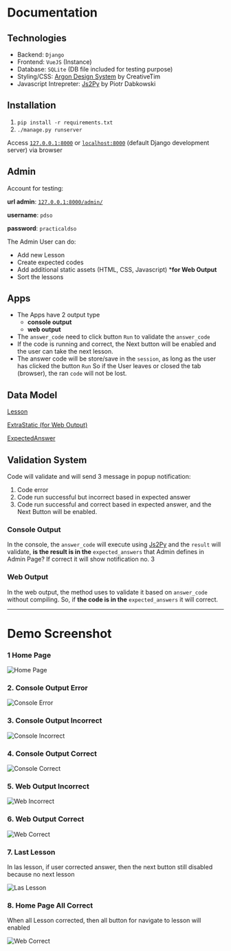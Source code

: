 # Documentation

## Technologies

- Backend: `Django`
- Frontend: `VueJS` (Instance)
- Database: `SQLite` (DB file included for testing purpose)
- Styling/CSS: [Argon Design System](https://www.creative-tim.com/product/argon-design-system) by CreativeTim
- Javascript Intrepreter: [Js2Py](https://github.com/PiotrDabkowski/Js2Py) by Piotr Dabkowski

## Installation

1. `pip install -r requirements.txt`
2. `./manage.py runserver`

Access [`127.0.0.1:8000`](http://127.0.0.1:8000) or [`localhost:8000`](http://localhost:8000) (default Django development server) via browser

## Admin

Account for testing:

**url admin**: [`127.0.0.1:8000/admin/`](http://127.0.0.1:8000/admin/)

**username**: `pdso`

**password**: `practicaldso`

The Admin User can do:

- Add new Lesson
- Create expected codes
- Add additional static assets (HTML, CSS, Javascript) ***for Web Output**
- Sort the lessons

## Apps

- The Apps have 2 output type
    - **console output**
    - **web output**
- The `answer_code` need to click button `Run` to validate the `answer_code`
- If the code is running and correct, the Next button will be enabled and the user can take the next lesson.
- The answer code will be store/save in the `session`, as long as the user has clicked the button `Run` So if the User leaves or closed the tab (browser), the ran `code` will not be lost.


## Data Model

[Lesson](https://www.notion.so/c8f5ba4335d149c99fb3359e53ed0e79)

[ExtraStatic (for Web Output)](https://www.notion.so/631d82ea10f948958be73586de29b28f)

[ExpectedAnswer](https://www.notion.so/fc3e4e3343b94352af0087a217a610e7)

## Validation System

Code will validate and will send 3 message in popup notification:

1. Code error
2. Code run successful but incorrect based in expected answer
3. Code run successful and correct based in expected answer, and the Next Button will be enabled.

### Console Output

In the console, the `answer_code` will execute using [Js2Py](https://github.com/PiotrDabkowski/Js2Py) and the `result` will validate, **is the result is in the** `expected_answers` that Admin defines in Admin Page? If correct it will show notification no. 3

### Web Output

In the web output, the method uses to validate it based on `answer_code` without compiling. So, if **the code is in the** `expected_answers` it will correct.




_____




# Demo Screenshot

### 1 Home Page

![Home Page](./assets/static/demo/home_page.png)

### 2. Console Output Error

![Console Error](./assets/static/demo/console_error.png)

### 3. Console Output Incorrect

![Console Incorrect](./assets/static/demo/console_incorrect.png)

### 4. Console Output Correct
![Console Correct](./assets/static/demo/console_correct.png)

### 5. Web Output Incorrect
![Web Incorrect](./assets/static/demo/web_incorrect.png)

### 6. Web Output Correct
![Web Correct](./assets/static/demo/web_correct.png)

### 7. Last Lesson

In las lesson, if user corrected answer, then the next button still disabled because no next lesson

![Las Lesson](./assets/static/demo/last_lesson.png)


### 8. Home Page All Correct

When all Lesson corrected, then all button for navigate to lesson will enabled

![Web Correct](./assets/static/demo/home_page_all_correct.png)




